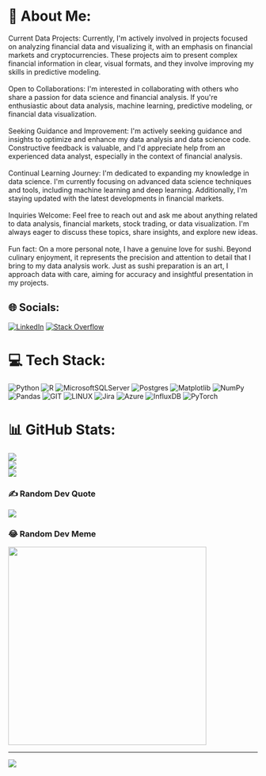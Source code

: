 # 💫 About Me:
Current Data Projects: Currently, I'm actively involved in projects focused on analyzing financial data and visualizing it, with an emphasis on financial markets and cryptocurrencies. These projects aim to present complex financial information in clear, visual formats, and they involve improving my skills in predictive modeling.<br><br>Open to Collaborations: I'm interested in collaborating with others who share a passion for data science and financial analysis. If you're enthusiastic about data analysis, machine learning, predictive modeling, or financial data visualization.<br><br>Seeking Guidance and Improvement: I'm actively seeking guidance and insights to optimize and enhance my data analysis and data science code. Constructive feedback is valuable, and I'd appreciate help from an experienced data analyst, especially in the context of financial analysis.<br><br>Continual Learning Journey: I'm dedicated to expanding my knowledge in data science. I'm currently focusing on advanced data science techniques and tools, including machine learning and deep learning. Additionally, I'm staying updated with the latest developments in financial markets.<br><br>Inquiries Welcome: Feel free to reach out and ask me about anything related to data analysis, financial markets, stock trading, or data visualization. I'm always eager to discuss these topics, share insights, and explore new ideas.<br><br>Fun fact: On a more personal note, I have a genuine love for sushi. Beyond culinary enjoyment, it represents the precision and attention to detail that I bring to my data analysis work. Just as sushi preparation is an art, I approach data with care, aiming for accuracy and insightful presentation in my projects.


## 🌐 Socials:
[![LinkedIn](https://img.shields.io/badge/LinkedIn-%230077B5.svg?logo=linkedin&logoColor=white)](https://linkedin.com/in/https://www.linkedin.com/in/aleksander-kunysz-mpw-0740b8181/) [![Stack Overflow](https://img.shields.io/badge/-Stackoverflow-FE7A16?logo=stack-overflow&logoColor=white)](https://stackoverflow.com/users/22741082) 

# 💻 Tech Stack:
![Python](https://img.shields.io/badge/python-3670A0?style=for-the-badge&logo=python&logoColor=ffdd54) ![R](https://img.shields.io/badge/r-%23276DC3.svg?style=for-the-badge&logo=r&logoColor=white) ![MicrosoftSQLServer](https://img.shields.io/badge/Microsoft%20SQL%20Server-CC2927?style=for-the-badge&logo=microsoft%20sql%20server&logoColor=white) ![Postgres](https://img.shields.io/badge/postgres-%23316192.svg?style=for-the-badge&logo=postgresql&logoColor=white) ![Matplotlib](https://img.shields.io/badge/Matplotlib-%23ffffff.svg?style=for-the-badge&logo=Matplotlib&logoColor=black) ![NumPy](https://img.shields.io/badge/numpy-%23013243.svg?style=for-the-badge&logo=numpy&logoColor=white) ![Pandas](https://img.shields.io/badge/pandas-%23150458.svg?style=for-the-badge&logo=pandas&logoColor=white) ![GIT](https://img.shields.io/badge/Git-fc6d26?style=for-the-badge&logo=git&logoColor=white) ![LINUX](https://img.shields.io/badge/Linux-FCC624?style=for-the-badge&logo=linux&logoColor=black) ![Jira](https://img.shields.io/badge/jira-%230A0FFF.svg?style=for-the-badge&logo=jira&logoColor=white) ![Azure](https://img.shields.io/badge/azure-%230072C6.svg?style=for-the-badge&logo=microsoftazure&logoColor=white) ![InfluxDB](https://img.shields.io/badge/InfluxDB-22ADF6?style=for-the-badge&logo=InfluxDB&logoColor=white) ![PyTorch](https://img.shields.io/badge/PyTorch-%23EE4C2C.svg?style=for-the-badge&logo=PyTorch&logoColor=white)
# 📊 GitHub Stats:
![](https://github-readme-stats.vercel.app/api?username=AleksanderKun&theme=radical&hide_border=false&include_all_commits=false&count_private=true)<br/>
![](https://github-readme-streak-stats.herokuapp.com/?user=AleksanderKun&theme=radical&hide_border=false)<br/>
![](https://github-readme-stats.vercel.app/api/top-langs/?username=AleksanderKun&theme=radical&hide_border=false&include_all_commits=false&count_private=true&layout=compact)

### ✍️ Random Dev Quote
![](https://quotes-github-readme.vercel.app/api?type=horizontal&theme=radical)

### 😂 Random Dev Meme
<img src='https://randommeme-five.vercel.app/' style="height: 400px;"/>

---
[![](https://visitcount.itsvg.in/api?id=AleksanderKun&icon=0&color=0)](https://visitcount.itsvg.in)

<!-- Proudly created with GPRM ( https://gprm.itsvg.in ) -->
